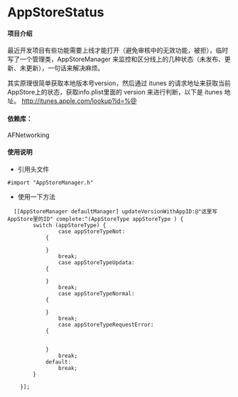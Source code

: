 # AppStoreStatus

#### 项目介绍

最近开发项目有些功能需要上线才能打开（避免审核中的无效功能，被拒），临时写了一个管理类，AppStoreManager 来监控和区分线上的几种状态（未发布、更新、未更新），一句话来解决麻烦。

其实原理很简单获取本地版本号version，然后通过 itunes 的请求地址来获取当前AppStore上的状态，获取info.plist里面的 version 来进行判断，以下是 itunes 地址。
 http://itunes.apple.com/lookup?id=%@




#### 依赖库：

AFNetworking



#### 使用说明
+ 引用头文件
```
#import "AppStoreManager.h"
```
+ 使用一下方法
```
  [[AppStoreManager defaultManager] updateVersionWithAppID:@"这里写AppStore里的ID" complete:^(AppStoreType appStoreType ) {
        switch (appStoreType) {
                case appStoreTypeNot:
            {
  
            }
                break;
                case appStoreTypeUpdata:
            {

            }
                break;
                case appStoreTypeNormal:
            {
  
            }
                break;
                case appStoreTypeRequestError:
            {
            
            
            }
                break;
            default:
                break;
        }
  
    }];
```



